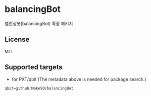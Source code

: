 # balancingBot

밸런싱봇(balancingBot) 확장 패키지

## License

MIT

## Supported targets

* for PXT/qbit
(The metadata above is needed for package search.)

```package
qbit=github:MakeSQ/balancingBot
```

